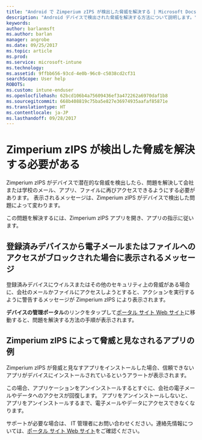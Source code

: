 ```yaml
---
title: "Android で Zimperium zIPS が検出した脅威を解決する | Microsoft Docs"
description: "Android デバイスで検出された脅威を解決する方法について説明します。"
keywords: 
author: barlanmsft
ms.author: barlan
manager: angrobe
ms.date: 09/25/2017
ms.topic: article
ms.prod: 
ms.service: microsoft-intune
ms.technology: 
ms.assetid: 9ffbb656-93cd-4e0b-96c0-c5038cd2cf31
searchScope: User help
ROBOTS: 
ms.custom: intune-enduser
ms.openlocfilehash: 62bcd106b4a75609436ef3a472262a6970daf1b8
ms.sourcegitcommit: 668b408819c75ba5e827e36974935aafaf85871e
ms.translationtype: HT
ms.contentlocale: ja-JP
ms.lasthandoff: 09/28/2017
---
```

# <a name="you-need-to-resolve-a-threat-found-by-zimperium-zips"></a>Zimperium zIPS が検出した脅威を解決する必要がある

Zimperium zIPS がデバイスで潜在的な脅威を検出したら、問題を解決して会社または学校のメール、アプリ、ファイルに再びアクセスできるようにする必要があります。 表示されるメッセージは、Zimperium zIPS がデバイスで検出した問題によって変わります。

この問題を解決するには、Zimperium zIPS アプリを開き、アプリの指示に従います。

## <a name="what-you-might-see-if-your-enrolled-device-is-blocked-from-accessing-email-or-files"></a>登録済みデバイスから電子メールまたはファイルへのアクセスがブロックされた場合に表示されるメッセージ

登録済みデバイスにウイルスまたはその他のセキュリティ上の脅威がある場合に、会社のメールかファイルにアクセスしようとすると、アクションを実行するように警告するメッセージが Zimperium zIPS により表示されます。

**デバイスの管理ポータル**のリンクをタップして[ポータル サイト Web サイト](https://portal.manage.microsoft.com)に移動すると、問題を解決する方法の手順が表示されます。

## <a name="example-of-an-app-that-zimperium-zips-sees-as-a-threat"></a>Zimperium zIPS によって脅威と見なされるアプリの例

Zimperium zIPS が脅威と見なすアプリをインストールした場合、信頼できないアプリがデバイスにインストールされているというアラートが表示されます。

この場合、アプリケーションをアンインストールするとすぐに、会社の電子メールやデータへのアクセスが回復します。 アプリをアンインストールしないと、アプリをアンインストールするまで、電子メールやデータにアクセスできなくなります。

サポートが必要な場合は、 IT 管理者にお問い合わせください。連絡先情報については、[ポータル サイト Web サイト](https://portal.manage.microsoft.com)をご確認ください。
